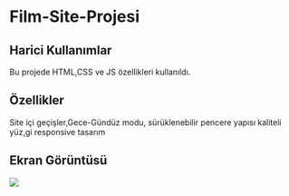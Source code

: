 <h1>Film-Site-Projesi</h1>

<h2> Harici Kullanımlar</h2>

Bu projede HTML,CSS ve JS özellikleri kullanıldı.

<h2> Özellikler</h2>

Site içi geçişler,Gece-Gündüz modu, sürüklenebilir pencere yapısı kaliteli yüz,gi responsive tasarım

<h2> Ekran Görüntüsü</h2>

![](site.gif)
